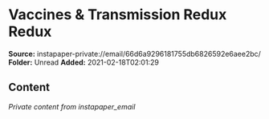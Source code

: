 # Vaccines & Transmission Redux Redux

**Source:** instapaper-private://email/66d6a9296181755db6826592e6aee2bc/
**Folder:** Unread
**Added:** 2021-02-18T02:01:29




## Content
*Private content from instapaper_email*
